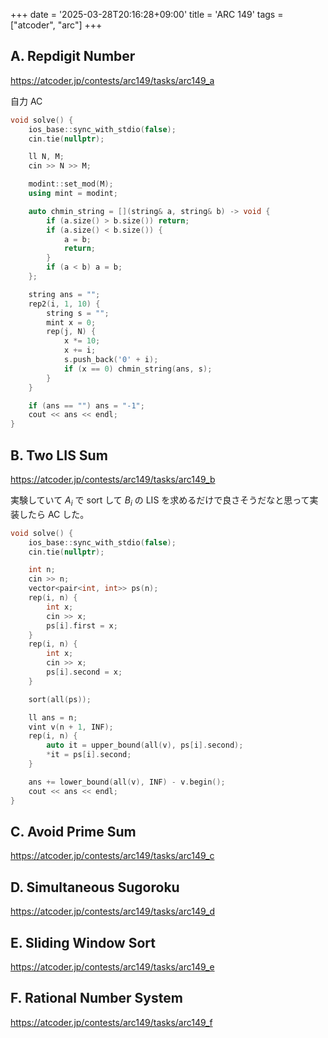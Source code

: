 +++
date = '2025-03-28T20:16:28+09:00'
title = 'ARC 149'
tags = ["atcoder", "arc"]
+++

## A. Repdigit Number

<https://atcoder.jp/contests/arc149/tasks/arc149_a>

自力 AC

```cpp
void solve() {
    ios_base::sync_with_stdio(false);
    cin.tie(nullptr);

    ll N, M;
    cin >> N >> M;

    modint::set_mod(M);
    using mint = modint;

    auto chmin_string = [](string& a, string& b) -> void {
        if (a.size() > b.size()) return;
        if (a.size() < b.size()) {
            a = b;
            return;
        }
        if (a < b) a = b;
    };

    string ans = "";
    rep2(i, 1, 10) {
        string s = "";
        mint x = 0;
        rep(j, N) {
            x *= 10;
            x += i;
            s.push_back('0' + i);
            if (x == 0) chmin_string(ans, s);
        }
    }

    if (ans == "") ans = "-1";
    cout << ans << endl;
}
```

## B. Two LIS Sum

<https://atcoder.jp/contests/arc149/tasks/arc149_b>

実験していて $A_i$ で sort して $B_i$ の LIS を求めるだけで良さそうだなと思って実装したら AC した。

```cpp
void solve() {
    ios_base::sync_with_stdio(false);
    cin.tie(nullptr);

    int n;
    cin >> n;
    vector<pair<int, int>> ps(n);
    rep(i, n) {
        int x;
        cin >> x;
        ps[i].first = x;
    }
    rep(i, n) {
        int x;
        cin >> x;
        ps[i].second = x;
    }

    sort(all(ps));

    ll ans = n;
    vint v(n + 1, INF);
    rep(i, n) {
        auto it = upper_bound(all(v), ps[i].second);
        *it = ps[i].second;
    }

    ans += lower_bound(all(v), INF) - v.begin();
    cout << ans << endl;
}
```

## C. Avoid Prime Sum

<https://atcoder.jp/contests/arc149/tasks/arc149_c>

## D. Simultaneous Sugoroku

<https://atcoder.jp/contests/arc149/tasks/arc149_d>

## E. Sliding Window Sort

<https://atcoder.jp/contests/arc149/tasks/arc149_e>

## F. Rational Number System

<https://atcoder.jp/contests/arc149/tasks/arc149_f>
